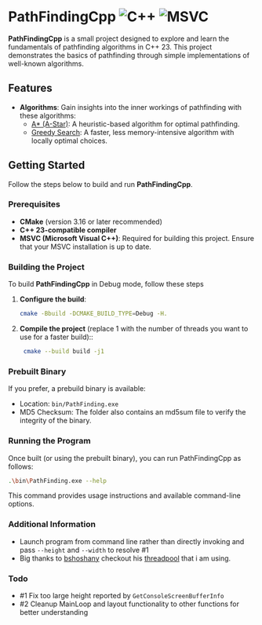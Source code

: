 # PathFindingCpp ![C++](https://img.shields.io/badge/c++-%2300599C.svg?style=for-the-badge&logo=c%2B%2B&logoColor=white) ![MSVC](https://img.shields.io/badge/MSVC-%23007ACC.svg?style=for-the-badge&logo=visual-studio&logoColor=white)

**PathFindingCpp** is a small project designed to explore and learn the fundamentals of pathfinding algorithms in C++ 23. This project demonstrates the basics of pathfinding through simple implementations of well-known algorithms.

## Features

- **Algorithms**: Gain insights into the inner workings of pathfinding with these algorithms:
  - [A* (A-Star)](https://en.wikipedia.org/wiki/A*_search_algorithm): A heuristic-based algorithm for optimal pathfinding.
  - [Greedy Search](https://en.wikipedia.org/wiki/Greedy_algorithm): A faster, less memory-intensive algorithm with locally optimal choices.

## Getting Started

Follow the steps below to build and run **PathFindingCpp**.

### Prerequisites

- **CMake** (version 3.16 or later recommended)
- **C++ 23-compatible compiler**
- **MSVC (Microsoft Visual C++)**: Required for building this project. Ensure that your MSVC installation is up to date.

### Building the Project

To build **PathFindingCpp** in Debug mode, follow these steps

1. **Configure the build**:
   ```bash
   cmake -Bbuild -DCMAKE_BUILD_TYPE=Debug -H.
   ```
2. **Compile the project** (replace 1 with the number of threads you want to use for a faster build)::
   ```bash
    cmake --build build -j1
   ```

### Prebuilt Binary

If you prefer, a prebuild binary is available:

- Location: `bin/PathFinding.exe`
- MD5 Checksum: The folder also contains an md5sum file to verify the integrity of the binary.

### Running the Program

Once built (or using the prebuilt binary), you can run PathFindingCpp as follows:

```bash
.\bin\PathFinding.exe --help
```

This command provides usage instructions and available command-line options.

### Additional Information

- Launch program from command line rather than directly invoking and pass `--height` and `--width` to resolve #1
- Big thanks to [bshoshany](https://github.com/bshoshany) checkout his [threadpool](https://github.com/bshoshany/thread-pool) that i am using.

### Todo

- #1 Fix too large height reported by `GetConsoleScreenBufferInfo`
- #2 Cleanup MainLoop and layout functionality to other functions for better understanding